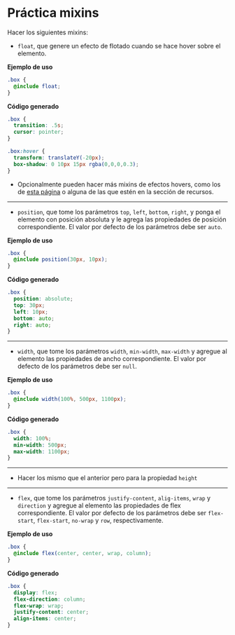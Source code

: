 # Práctica mixins

Hacer los siguientes mixins:

- `float`, que genere un efecto de flotado cuando se hace hover sobre el elemento.

**Ejemplo de uso**

```scss
.box {
  @include float;
}
```

**Código generado**

```css
.box {
  transition: .5s;
  cursor: pointer;
}

.box:hover {
  transform: translateY(-20px);
  box-shadow: 0 10px 15px rgba(0,0,0,0.3);
}
```

- Opcionalmente pueden hacer más mixins de efectos hovers, como los de [esta página](https://ianlunn.github.io/Hover/) o alguna de las que estén en la sección de recursos.

---

- `position`, que tome los parámetros `top`, `left`, `bottom`, `right`, y ponga el elemento con posición absoluta y le agrega las propiedades de posición correspondiente. El valor por defecto de los parámetros debe ser `auto`.

**Ejemplo de uso**

```scss
.box {
  @include position(30px, 10px);
}
```

**Código generado**

```css
.box {
  position: absolute;
  top: 30px;
  left: 10px;
  bottom: auto;
  right: auto; 
}
```

---

- `width`, que tome los parámetros `width`, `min-width`, `max-width` y agregue al elemento las propiedades de ancho correspondiente. El valor por defecto de los parámetros debe ser `null`.

**Ejemplo de uso**

```scss
.box {
  @include width(100%, 500px, 1100px);
}
```

**Código generado**

```css
.box {
  width: 100%;
  min-width: 500px;
  max-width: 1100px;
}
```

---

- Hacer los mismo que el anterior pero para la propiedad `height`

---

- `flex`, que tome los parámetros `justify-content`, `alig-items`, `wrap` y `direction` y agregue al elemento las propiedades de flex correspondiente. El valor por defecto de los parámetros debe ser `flex-start`, `flex-start`, `no-wrap` y `row`, respectivamente.


**Ejemplo de uso**

```scss
.box {
  @include flex(center, center, wrap, column);
}
```

**Código generado**

```css
.box {
  display: flex;
  flex-direction: column;
  flex-wrap: wrap;
  justify-content: center;
  align-items: center;
}
```
